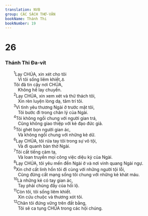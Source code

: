 ```yaml
---
translation: NVB
group: CÁC SÁCH THƠ-VĂN
bookName: Thánh Thi 
bookNumber: 19
---
```


<div class="title"><h1>26</h1><h3>Thánh Thi Đa-vít </h3></div>
<span class="verse thi_26_1">  <sup>1</sup>Lạy CHÚA, xin xét cho tôi <br/>   Vì tôi sống liêm khiết,<a data-toggle="tooltip" data-placement="bottom" title="Nt: tôi bước đi trong sự liêm khiết">⚓</a><br/>  Tôi đã tin cậy nơi CHÚA, <br/>   Không hề lay chuyển. <br/></span>
<span class="verse thi_26_2">  <sup>2</sup>Lạy CHÚA, xin xem xét và thử thách tôi, <br/>   Xin rèn luyện lòng dạ, tâm trí tôi. <br/></span>
<span class="verse thi_26_3">  <sup>3</sup>Vì tình yêu thương Ngài ở trước mặt tôi, <br/>   Tôi bước đi trong chân lý của Ngài. <br/></span>
<span class="verse thi_26_4">  <sup>4</sup>Tôi không ngồi chung với người gian trá, <br/>   Cũng không giao thiệp với kẻ đạo đức giả. <br/></span>
<span class="verse thi_26_5">  <sup>5</sup>Tôi ghét bọn người gian ác, <br/>   Và không ngồi chung với những kẻ dữ. <br/></span>
<span class="verse thi_26_6">  <sup>6</sup>Lạy CHÚA, tôi rửa tay tôi trong sự vô tội, <br/>   Và đi quanh bàn thờ Ngài. <br/></span>
<span class="verse thi_26_7">  <sup>7</sup>Tôi cất tiếng cảm tạ, <br/>   Và loan truyền mọi công việc diệu kỳ của Ngài. <br/></span>
<span class="verse thi_26_8">  <sup>8</sup>Lạy CHÚA, tôi yêu mến đền Ngài ở và nơi vinh quang Ngài ngự. <br/></span>
<span class="verse thi_26_9">  <sup>9</sup>Xin chớ cất linh hồn tôi đi cùng với những người tội lỗi, <br/>   Cũng đừng cất mạng sống tôi chung với những kẻ khát máu. <br/></span>
<span class="verse thi_26_10">  <sup>10</sup>Là những kẻ có tay gian ác, <br/>   Tay phải chúng đầy của hối lộ. <br/></span>
<span class="verse thi_26_11">  <sup>11</sup>Còn tôi, tôi sống liêm khiết. <br/>   Xin cứu chuộc và thương xót tôi. <br/></span>
<span class="verse thi_26_12">  <sup>12</sup>Chân tôi đứng vững trên đất bằng, <br/>   Tôi sẽ ca tụng CHÚA trong các hội chúng. <br/></span>
